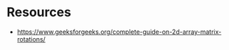 
Resources
=========

* <https://www.geeksforgeeks.org/complete-guide-on-2d-array-matrix-rotations/>
